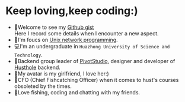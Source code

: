 # Keep loving,keep coding:)
- 🍕Welcome to see my [Github gist](https://gist.github.com/Xieyuschen)  
Here I record some details when I encounter a new aspect.
- 🎯I'm foucs on [Unix network programming](https://github.com/Xieyuschen/Unix-Network-Programming).
- 💻I'm an undergraduate in `Huazhong University of Science and Technology`. 
- 🥇Backend group leader of [PivotStudio](https://github.com/Pivot-Studio), designer and developer of [Husthole](http://husthole.pivotstudio.cn/) backend.
- 👩My avatar is my girlfriend, I love her:)  
- 🎣CFO (Chief Fishcatching Officer) when it comes to hust's courses obsoleted by the times.
- 🎃Love fishing, coding and chatting with my friends. 
